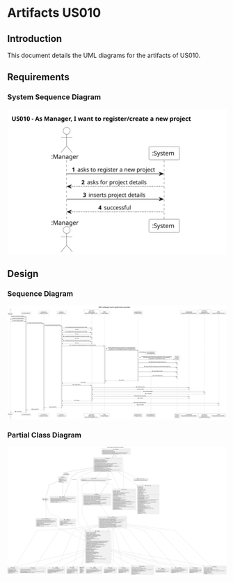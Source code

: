 # Artifacts US010

## Introduction
This document details the UML diagrams for the artifacts of US010.

## Requirements
### System Sequence Diagram
![System Sequence Diagram](system_sequence_diagram/us010-ssd.svg)

## Design
### Sequence Diagram
![Sequence Diagram](sequence_diagram/us010-sd.svg)


### Partial Class Diagram
![Sequence Diagram](class_diagram/us010-cd.svg)
